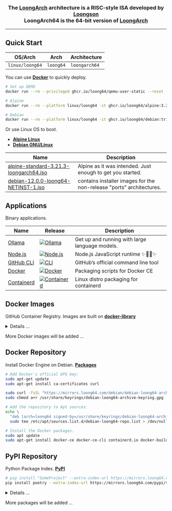 <h3 align="center">The <a href="https://wiki.debian.org/LoongArch">LoongArch</a> architecture is a RISC-style ISA developed by <a href="https://www.loongson.cn/">Loongson</a> <br> LoongArch64 is the 64-bit version of <a href="https://wiki.debian.org/LoongArch">LoongArch</a></h3>

------------------------------

## Quick Start

| OS/Arch         | Arch      | Architecture   |
| --------------- | --------- | -------------- |
| `linux/loong64` | `loong64` | `loongarch64`  |

You can use **[Docker](https://docs.docker.com/get-started/get-docker/)** to quickly deploy.

```bash
# Set up QEMU
docker run --rm --privileged ghcr.io/loong64/qemu-user-static --reset -p yes

# Alpine
docker run --rm --platform linux/loong64 -it ghcr.io/loong64/alpine:3.21 sh

# Debian
docker run --rm --platform linux/loong64 -it ghcr.io/loong64/debian:trixie-slim bash
```

Or use Linux OS to boot.

- **[Alpine Linux](https://www.alpinelinux.org/downloads/)** 
- **[Debian GNU/Linux](https://cdimage.debian.org/cdimage/ports/snapshots/2025-03-16/)** 

| Name                                                                                                                                              | Description                                                          |
| ------------------------------------------------------------------------------------------------------------------------------------------------- | -------------------------------------------------------------------- |
| [alpine-standard-3.21.3-loongarch64.iso](https://dl-cdn.alpinelinux.org/alpine/v3.21/releases/loongarch64/alpine-standard-3.21.3-loongarch64.iso) | Alpine as it was intended. Just enough to get you started.           |
| [debian-12.0.0-loong64-NETINST-1.iso](https://cdimage.debian.org/cdimage/ports/snapshots/2025-03-16/debian-12.0.0-loong64-NETINST-1.iso)          | contains installer images for the non-release "ports" architectures. |

## Applications

Binary applications.

| Name                                                                   | Release                                                                                                                                                            | Description                                    |
| ---------------------------------------------------------------------- | ------------------------------------------------------------------------------------------------------------------------------------------------------------------ | ---------------------------------------------- |
| [Ollama](https://github.com/loong64/ollama)                            | <a href="https://github.com/loong64/ollama"><img alt="Ollama" src="https://img.shields.io/github/release/loong64/ollama.svg"/></a>                                 | Get up and running with large language models. |
| [Node.js](https://github.com/loong64/node/releases)                    | <a href="https://github.com/loong64/node/releases"><img alt="Node.js" src="https://img.shields.io/github/release/loong64/node.svg"/></a>                           | Node.js JavaScript runtime ✨🐢🚀✨          |
| [GitHub CLI](https://github.com/loong64/cli)                           | <a href="https://github.com/loong64/cli"><img alt="CLI" src="https://img.shields.io/github/release/loong64/cli.svg"/></a>                                          | GitHub’s official command line tool            |
| [Docker](https://github.com/loong64/docker-ce-packaging/releases)      | <a href="https://github.com/loong64/docker-ce-packaging"><img alt="Docker" src="https://img.shields.io/github/release/loong64/docker-ce-packaging.svg"/></a>       | Packaging scripts for Docker CE                |
| [Containerd](https://github.com/loong64/containerd-packaging/releases) | <a href="https://github.com/loong64/containerd-packaging"><img alt="Containerd" src="https://img.shields.io/github/release/loong64/containerd-packaging.svg"/></a> | Linux distro packaging for containerd          |

## Docker Images

GitHub Container Registry. Images are built on **[docker-library](https://github.com/loong64/docker-library)**

<details>

<summary>Details ...</summary>

----

| Name                                                                                      | Tag                | Pull Command                                             |
| ----------------------------------------------------------------------------------------- | ------------------ | -------------------------------------------------------- |
| [alpine](https://github.com/loong64/docker-debian-build/pkgs/container/alpine)            | `3.21`             | `docker pull ghcr.io/loong64/alpine:3.21`                |
| [debian](https://github.com/loong64/docker-debian-build/pkgs/container/debian)            | `trixie`           | `docker pull ghcr.io/loong64/debian:trixie`              |
| [debian](https://github.com/loong64/docker-debian-build/pkgs/container/debian)            | `trixie-slim`      | `docker pull ghcr.io/loong64/debian:trixie-slim`         |
| [buildpack-deps](https://github.com/loong64/docker-library/pkgs/container/buildpack-deps) | `trixie`           | `docker pull ghcr.io/loong64/buildpack-deps:trixie`      |
| [buildpack-deps](https://github.com/loong64/docker-library/pkgs/container/buildpack-deps) | `trixie-scm`       | `docker pull ghcr.io/loong64/buildpack-deps:trixie-scm`  |
| [buildpack-deps](https://github.com/loong64/docker-library/pkgs/container/buildpack-deps) | `trixie-curl`      | `docker pull ghcr.io/loong64/buildpack-deps:trixie-curl` |
| [golang](https://github.com/loong64/docker-library/pkgs/container/golang)                 | `1.23-alpine`      | `docker pull ghcr.io/loong64/golang:1.23-alpine`         |
| [golang](https://github.com/loong64/docker-library/pkgs/container/golang)                 | `1.23-trixie`      | `docker pull ghcr.io/loong64/golang:1.23-trixie`         |
| [golang](https://github.com/loong64/docker-library/pkgs/container/golang)                 | `1.24-alpine`      | `docker pull ghcr.io/loong64/golang:1.24-alpine`         |
| [golang](https://github.com/loong64/docker-library/pkgs/container/golang)                 | `1.24-trixie`      | `docker pull ghcr.io/loong64/golang:1.24-trixie`         |
| [node](https://github.com/loong64/docker-library/pkgs/container/node)                     | `18-alpine`        | `docker pull ghcr.io/loong64/node:18-alpine`             |
| [node](https://github.com/loong64/docker-library/pkgs/container/node)                     | `18-trixie`        | `docker pull ghcr.io/loong64/node:18-trixie`             |
| [node](https://github.com/loong64/docker-library/pkgs/container/node)                     | `18-trixie-slim`   | `docker pull ghcr.io/loong64/node:18-trixie-slim`        |
| [node](https://github.com/loong64/docker-library/pkgs/container/node)                     | `20-alpine`        | `docker pull ghcr.io/loong64/node:20-alpine`             |
| [node](https://github.com/loong64/docker-library/pkgs/container/node)                     | `20-trixie`        | `docker pull ghcr.io/loong64/node:20-trixie`             |
| [node](https://github.com/loong64/docker-library/pkgs/container/node)                     | `20-trixie-slim`   | `docker pull ghcr.io/loong64/node:20-trixie-slim`        |
| [node](https://github.com/loong64/docker-library/pkgs/container/node)                     | `22-alpine`        | `docker pull ghcr.io/loong64/node:22-alpine`             |
| [node](https://github.com/loong64/docker-library/pkgs/container/node)                     | `22-trixie`        | `docker pull ghcr.io/loong64/node:22-trixie`             |
| [node](https://github.com/loong64/docker-library/pkgs/container/node)                     | `22-trixie-slim`   | `docker pull ghcr.io/loong64/node:22-trixie-slim`        |
| [node](https://github.com/loong64/docker-library/pkgs/container/node)                     | `23-alpine`        | `docker pull ghcr.io/loong64/node:23-alpine`             |
| [node](https://github.com/loong64/docker-library/pkgs/container/node)                     | `23-trixie`        | `docker pull ghcr.io/loong64/node:23-trixie`             |
| [node](https://github.com/loong64/docker-library/pkgs/container/node)                     | `23-trixie-slim`   | `docker pull ghcr.io/loong64/node:23-trixie-slim`        |
| [python](https://github.com/loong64/docker-library/pkgs/container/python)                 | `3.9-alpine`       | `docker pull ghcr.io/loong64/python:3.9-alpine`          |
| [python](https://github.com/loong64/docker-library/pkgs/container/python)                 | `3.9-trixie`       | `docker pull ghcr.io/loong64/python:3.9-trixie`          |
| [python](https://github.com/loong64/docker-library/pkgs/container/python)                 | `3.9-slim-trixie`  | `docker pull ghcr.io/loong64/python:3.9-slim-trixie`     |
| [python](https://github.com/loong64/docker-library/pkgs/container/python)                 | `3.10-alpine`      | `docker pull ghcr.io/loong64/python:3.10-alpine`         |
| [python](https://github.com/loong64/docker-library/pkgs/container/python)                 | `3.10-trixie`      | `docker pull ghcr.io/loong64/python:3.10-trixie`         |
| [python](https://github.com/loong64/docker-library/pkgs/container/python)                 | `3.10-slim-trixie` | `docker pull ghcr.io/loong64/python:3.10-slim-trixie`    |
| [python](https://github.com/loong64/docker-library/pkgs/container/python)                 | `3.11-alpine`      | `docker pull ghcr.io/loong64/python:3.11-alpine`         |
| [python](https://github.com/loong64/docker-library/pkgs/container/python)                 | `3.11-trixie`      | `docker pull ghcr.io/loong64/python:3.11-trixie`         |
| [python](https://github.com/loong64/docker-library/pkgs/container/python)                 | `3.11-slim-trixie` | `docker pull ghcr.io/loong64/python:3.11-slim-trixie`    |
| [python](https://github.com/loong64/docker-library/pkgs/container/python)                 | `3.12-alpine`      | `docker pull ghcr.io/loong64/python:3.12-alpine`         |
| [python](https://github.com/loong64/docker-library/pkgs/container/python)                 | `3.12-trixie`      | `docker pull ghcr.io/loong64/python:3.12-trixie`         |
| [python](https://github.com/loong64/docker-library/pkgs/container/python)                 | `3.12-slim-trixie` | `docker pull ghcr.io/loong64/python:3.12-slim-trixie`    |
| [python](https://github.com/loong64/docker-library/pkgs/container/python)                 | `3.13-alpine`      | `docker pull ghcr.io/loong64/python:3.13-alpine`         |
| [python](https://github.com/loong64/docker-library/pkgs/container/python)                 | `3.13-trixie`      | `docker pull ghcr.io/loong64/python:3.13-trixie`         |
| [python](https://github.com/loong64/docker-library/pkgs/container/python)                 | `3.13-slim-trixie` | `docker pull ghcr.io/loong64/python:3.13-slim-trixie`    |

</details>

More Docker images will be added ...

## Docker Repository

Install Docker Engine on Debian. **[Packages](https://github.com/loong64/repo)**

```sh
# Add Docker's official GPG key:
sudo apt-get update
sudo apt-get install ca-certificates curl

sudo curl -fsSL "https://mirrors.loong64.com/debian/debian-loong64-archive-keyring.gpg" -o /usr/share/keyrings/debian-loong64-archive-keyring.gpg
sudo chmod a+r /usr/share/keyrings/debian-loong64-archive-keyring.gpg

# Add the repository to Apt sources:
echo \
  "deb [arch=loong64 signed-by=/usr/share/keyrings/debian-loong64-archive-keyring.gpg] https://mirrors.loong64.com/debian trixie main" | \
  sudo tee /etc/apt/sources.list.d/debian-loong64-repo.list > /dev/null

# Install the Docker packages.
sudo apt update
sudo apt-get install docker-ce docker-ce-cli containerd.io docker-buildx-plugin docker-compose-plugin
```

## PyPI Repository

Python Package Index. **[PyPI](https://gitlab.com/loong64/pypi/-/packages/)**

```sh
# pip install "SomeProject" --extra-index-url https://mirrors.loong64.com/pypi/simple
pip install poetry --extra-index-url https://mirrors.loong64.com/pypi/simple
```

<details>

<summary>Details ...</summary>

----
The Python Package Index

- https://mirrors.loong64.com/pypi/simple
- https://gitlab.com/api/v4/projects/65746188/packages/pypi/simple

| Name                 | Install Command                                                             |
| -------------------- | --------------------------------------------------------------------------- |
| aiohttp              | pip install aiohttp -i https://mirrors.loong64.com/pypi/simple              |
| argon2-cffi-bindings | pip install argon2-cffi-bindings -i https://mirrors.loong64.com/pypi/simple |
| auditwheel           | pip install auditwheel -i https://mirrors.loong64.com/pypi/simple           |
| bcrypt               | pip install bcrypt -i https://mirrors.loong64.com/pypi/simple               |
| cffi                 | pip install cffi -i https://mirrors.loong64.com/pypi/simple                 |
| cmake                | pip install cmake -i https://mirrors.loong64.com/pypi/simple                |
| contourpy            | pip install contourpy -i https://mirrors.loong64.com/pypi/simple            |
| cryptography         | pip install cryptography -i https://mirrors.loong64.com/pypi/simple         |
| gevent               | pip install gevent -i https://mirrors.loong64.com/pypi/simple               |
| ephem                | pip install ephem -i https://mirrors.loong64.com/pypi/simple                |
| greenlet             | pip install greenlet -i https://mirrors.loong64.com/pypi/simple             |
| h5py                 | pip install h5py -i https://mirrors.loong64.com/pypi/simple                 |
| grpcio               | pip install grpcio -i https://mirrors.loong64.com/pypi/simple               |
| jiter                | pip install jiter -i https://mirrors.loong64.com/pypi/simple                |
| lxml                 | pip install lxml -i https://mirrors.loong64.com/pypi/simple                 |
| MarkupSafe           | pip install MarkupSafe -i https://mirrors.loong64.com/pypi/simple           |
| matplotlib           | pip install matplotlib -i https://mirrors.loong64.com/pypi/simple           |
| maxminddb            | pip install maxminddb -i https://mirrors.loong64.com/pypi/simple            |
| maturin              | pip install maturin -i https://mirrors.loong64.com/pypi/simple              |
| msgpack              | pip install msgpack -i https://mirrors.loong64.com/pypi/simple              |
| netifaces            | pip install netifaces -i https://mirrors.loong64.com/pypi/simple            |
| nh3                  | pip install nh3 -i https://mirrors.loong64.com/pypi/simple                  |
| ninja                | pip install ninja -i https://mirrors.loong64.com/pypi/simple                |
| numpy                | pip install numpy -i https://mirrors.loong64.com/pypi/simple                |
| mysqlclient          | pip install mysqlclient -i https://mirrors.loong64.com/pypi/simple          |
| torch                | pip install torch -i https://mirrors.loong64.com/pypi/simple                |
| onnx                 | pip install onnx -i https://mirrors.loong64.com/pypi/simple                 |
| opencv-python        | pip install opencv-python -i https://mirrors.loong64.com/pypi/simple        |
| optree               | pip install optree -i https://mirrors.loong64.com/pypi/simple               |
| oracledb             | pip install oracledb -i https://mirrors.loong64.com/pypi/simple             |
| pandas               | pip install pandas -i https://mirrors.loong64.com/pypi/simple               |
| patchelf             | pip install patchelf  -i https://mirrors.loong64.com/pypi/simple            |
| pillow               | pip install pillow -i https://mirrors.loong64.com/pypi/simple               |
| psutil               | pip install psutil -i https://mirrors.loong64.com/pypi/simple               |
| psycopg2-binary      | pip install psycopg2-binary -i https://mirrors.loong64.com/pypi/simple      |
| pycryptodome         | pip install pycryptodome -i https://mirrors.loong64.com/pypi/simple         |
| pycryptodomex        | pip install pycryptodomex -i https://mirrors.loong64.com/pypi/simple        |
| pydantic-core        | pip install pydantic-core -i https://mirrors.loong64.com/pypi/simple        |
| pymongo              | pip install pymongo -i https://mirrors.loong64.com/pypi/simple              |
| PyNaCl               | pip install PyNaCl -i https://mirrors.loong64.com/pypi/simple               |
| PyYAML               | pip install PyYAML -i https://mirrors.loong64.com/pypi/simple               |
| pyzmq                | pip install pyzmq -i https://mirrors.loong64.com/pypi/simple                |
| scipy-openblas32     | pip install scipy-openblas32 -i https://mirrors.loong64.com/pypi/simple     |
| scipy-openblas64     | pip install scipy-openblas64 -i https://mirrors.loong64.com/pypi/simple     |
| sentencepiece        | pip install sentencepiece -i https://mirrors.loong64.com/pypi/simple        |
| swig                 | pip install swig -i https://mirrors.loong64.com/pypi/simple                 |
| tornado              | pip install tornado -i https://mirrors.loong64.com/pypi/simple              |
| xmlsec               | pip install xmlsec -i https://mirrors.loong64.com/pypi/simple               |
| uv                   | pip install uv -i https://mirrors.loong64.com/pypi/simple                   |
| zope.interface       | pip install zope.interface -i https://mirrors.loong64.com/pypi/simple       |

Built Packages on **[manylinux](https://github.com/loong64/manylinux)**

| Name                                                                                                         | Tag            | Pull Command                                                          |
| ------------------------------------------------------------------------------------------------------------ | -------------- | --------------------------------------------------------------------- |
| [manylinux_2_38_loongarch64](https://github.com/loong64/manylinux/pkgs/container/manylinux_2_38_loongarch64) | `2024.12.31-1` | `docker pull ghcr.io/loong64/manylinux_2_38_loongarch64:2024.12.31-1` |
| [manylinux_2_38_loongarch64](https://github.com/loong64/manylinux/pkgs/container/manylinux_2_38_loongarch64) | `2025.01.07-1` | `docker pull ghcr.io/loong64/manylinux_2_38_loongarch64:2025.01.07-1` |
| [manylinux_2_38_loongarch64](https://github.com/loong64/manylinux/pkgs/container/manylinux_2_38_loongarch64) | `2025.01.16-1` | `docker pull ghcr.io/loong64/manylinux_2_38_loongarch64:2025.01.16-1` |
| [manylinux_2_38_loongarch64](https://github.com/loong64/manylinux/pkgs/container/manylinux_2_38_loongarch64) | `2025.01.19-1` | `docker pull ghcr.io/loong64/manylinux_2_38_loongarch64:2025.01.19-1` |
| [manylinux_2_38_loongarch64](https://github.com/loong64/manylinux/pkgs/container/manylinux_2_38_loongarch64) | `2025.01.20-1` | `docker pull ghcr.io/loong64/manylinux_2_38_loongarch64:2025.01.20-1` |
| [manylinux_2_38_loongarch64](https://github.com/loong64/manylinux/pkgs/container/manylinux_2_38_loongarch64) | `2025.03.05-1` | `docker pull ghcr.io/loong64/manylinux_2_38_loongarch64:2025.03.05-1` |
| [musllinux_1_2_loongarch64](https://github.com/loong64/manylinux/pkgs/container/musllinux_1_2_loongarch64)   | `2025.03.05-1` | `docker pull ghcr.io/loong64/musllinux_1_2_loongarch64:2025.03.05-1`  |

</details>

More packages will be added ...